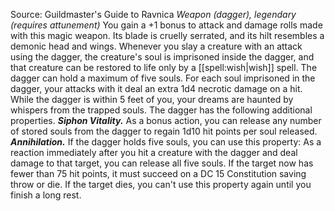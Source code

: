Source: Guildmaster's Guide to Ravnica
*Weapon (dagger), legendary (requires attunement)*
You gain a +1 bonus to attack and damage rolls made with this magic weapon. Its blade is cruelly serrated, and its hilt resembles a demonic head and wings. Whenever you slay a creature with an attack using the dagger, the creature's soul is imprisoned inside the dagger, and that creature can be restored to life only by a [[spell:wish|wish]] spell. The dagger can hold a maximum of five souls.
For each soul imprisoned in the dagger, your attacks with it deal an extra 1d4 necrotic damage on a hit. While the dagger is within 5 feet of you, your dreams are haunted by whispers from the trapped souls.
The dagger has the following additional properties.
***Siphon Vitality.*** As a bonus action, you can release any number of stored souls from the dagger to regain 1d10 hit points per soul released.
***Annihilation.*** If the dagger holds five souls, you can use this property: As a reaction immediately after you hit a creature with the dagger and deal damage to that target, you can release all five souls. If the target now has fewer than 75 hit points, it must succeed on a DC 15 Constitution saving throw or die. If the target dies, you can't use this property again until you finish a long rest.